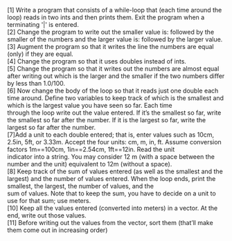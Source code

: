 [1] Write a program that consists of a while-loop that (each time around the loop) reads in two ints and then prints them. Exit the program when a terminating '|' is entered. <br> 
[2] Change the program to write out the smaller value is: followed by the smaller of the numbers and the larger value is: followed by the larger value. <br>
[3] Augment the program so that it writes the line the numbers are equal (only) if they are equal. <br>
[4] Change the program so that it uses doubles instead of ints. <br>
[5] Change the program so that it writes out the numbers are almost equal after writing out which is the larger and the smaller if the two numbers differ by less than 1.0/100. <br> 
[6] Now change the body of the loop so that it reads just one double each time around. Define two variables to keep track of which is the smallest and which is the largest value you have seen so far. Each time <br> through the loop write out the value entered. If it’s the smallest so far, write the smallest so far after the number. If it is the largest so far, write the largest so far after the number. <br>
[7]Add a unit to each double entered; that is, enter values such as 10cm, 2.5in, 5ft, or 3.33m. Accept the four units: cm, m, in, ft. Assume conversion factors 1m==100cm, 1in==2.54cm, 1ft==12in. Read the unit <br> indicator into a string. You may consider 12 m (with a space between the number and the unit) equivalent to 12m (without a space). <br>
[8] Keep track of the sum of values entered (as well as the smallest and the largest) and the number of values entered. When the loop ends, print the smallest, the largest, the number of values, and the <br>
sum of values. Note that to keep the sum, you have to decide on a unit to use for that sum; use meters. <br>
[10] Keep all the values entered (converted into meters) in a vector. At the end, write out those values. <br>
[11] Before writing out the values from the vector, sort them (that’ll make them come out in increasing order)
